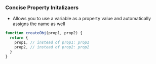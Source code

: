 ### Concise Property Initalizaers ###
- Allows you to use a variable as a property value and automatically assigns the name as well
```javascript
function createObj(prop1, prop2) {
  return {
    prop1, // instead of prop1: prop1
    prop2, // instead of prop2: prop2
  }
}
```
